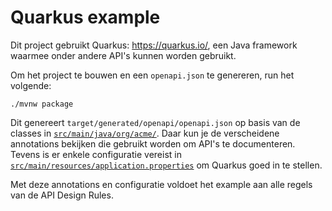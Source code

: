 # Quarkus example

Dit project gebruikt Quarkus: <https://quarkus.io/>, een Java framework waarmee onder andere API's kunnen worden gebruikt.

Om het project te bouwen en een `openapi.json` te genereren, run het volgende:

```shell script
./mvnw package
```

Dit genereert `target/generated/openapi/openapi.json` op basis van de classes in [`src/main/java/org/acme/`](src/main/java/org/acme/).
Daar kun je de verscheidene annotations bekijken die gebruikt worden om API's te documenteren.
Tevens is er enkele configuratie vereist in [`src/main/resources/application.properties`](src/main/resources/application.properties) om Quarkus goed in te stellen.

Met deze annotations en configuratie voldoet het example aan alle regels van de API Design Rules.
